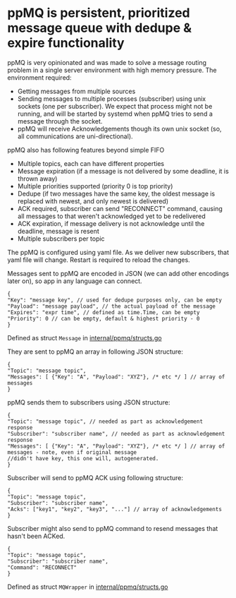 # ppMQ is persistent, prioritized message queue with dedupe & expire functionality

ppMQ is very opinionated and was made to solve a message routing problem in a single server environment with
high memory pressure. The environment required:
* Getting messages from multiple sources
* Sending messages to multiple processes (subscriber) using unix sockets (one per subscriber). We expect that 
process might not be running, and will be started by systemd when ppMQ tries to send a message through the socket.
* ppMQ will receive Acknowledgements though its own unix socket (so, all communications are uni-directional).

ppMQ also has following features beyond simple FIFO
* Multiple topics, each can have different properties
* Message expiration (if a message is not delivered by some deadline, it is thrown away)
* Multiple priorities supported (priority 0 is top priority)
* Dedupe (if two messages have the same key, the oldest message is replaced with newest, and only newest is delivered)
* ACK required, subscriber can send "RECONNECT" command, causing all messages to that weren't acknowledged yet to be
redelivered
* ACK expiration, if message delivery is not acknowledge until the deadline, message is resent
* Multiple subscribers per topic

The ppMQ is configured using yaml file. As we deliver new subscribers, that yaml file will change.
Restart is required to reload the changes.

Messages sent to ppMQ are encoded in JSON (we can add other encodings later on), so app in any language can connect.
```json5
{
"Key": "message key", // used for dedupe purposes only, can be empty
"Payload": "message payload", // the actual payload of the message
"Expires": "expr time", // defined as time.Time, can be empty
"Priority": 0 // can be empty, default & highest priority - 0
}
```
Defined as struct `Message` in [internal/ppmq/structs.go](internal/ppmq/structs.go)


They are sent to ppMQ an array in following JSON structure:
```json5
{
"Topic": "message topic", 
"Messages": [ {"Key": "A", "Payload": "XYZ"}, /* etc */ ] // array of messages
}
```

ppMQ sends them to subscribers using JSON structure:
```json5
{
"Topic": "message topic", // needed as part as acknowledgement response
"Subscriber": "subscriber name", // needed as part as acknowledgement response
"Messages": [ {"Key": "A", "Payload": "XYZ"}, /* etc */ ] // array of messages - note, even if original message 
//didn't have key, this one will, autogenerated.
}
```

Subscriber will send to ppMQ ACK using following structure:
```json5
{
"Topic": "message topic", 
"Subscriber": "subscriber name", 
"Acks": ["key1", "key2", "key3", "..."] // array of acknowledgements
}
```

Subscriber might also send to ppMQ command to resend messages that hasn't been ACKed.
```json5
{
"Topic": "message topic", 
"Subscriber": "subscriber name", 
"Command": "RECONNECT"
}
```

Defined as struct `MQWrapper` in [internal/ppmq/structs.go](internal/ppmq/structs.go)
